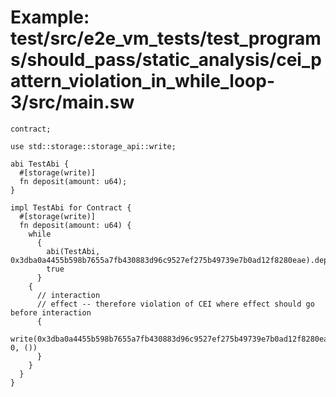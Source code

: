 # Example: test/src/e2e_vm_tests/test_programs/should_pass/static_analysis/cei_pattern_violation_in_while_loop-3/src/main.sw

```sway
contract;

use std::storage::storage_api::write;

abi TestAbi {
  #[storage(write)]
  fn deposit(amount: u64);
}

impl TestAbi for Contract {
  #[storage(write)]
  fn deposit(amount: u64) {
    while
      {
        abi(TestAbi, 0x3dba0a4455b598b7655a7fb430883d96c9527ef275b49739e7b0ad12f8280eae).deposit(amount);
        true
      }
    {
      // interaction
      // effect -- therefore violation of CEI where effect should go before interaction
      {
        write(0x3dba0a4455b598b7655a7fb430883d96c9527ef275b49739e7b0ad12f8280eae, 0, ())
      }
    }
  }
}

```
